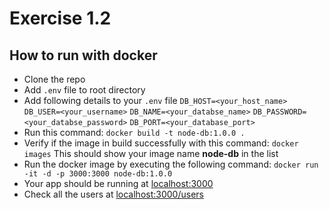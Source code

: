 # Exercise 1.2

## How to run with docker
- Clone the repo
- Add `.env` file to root directory
- Add following details to your `.env` file
  `DB_HOST=<your_host_name>`
  `DB_USER=<your_username>`
  `DB_NAME=<your_databse_name>`
  `DB_PASSWORD=<your_databse_password>`
  `DB_PORT=<your_database_port>`
- Run this command:
  `docker build -t node-db:1.0.0 .`
- Verify if the image in build successfully with this command:
  `docker images`
  This should show your image name **node-db** in the list
- Run the docker image by executing the following command:
  `docker run -it -d -p 3000:3000 node-db:1.0.0`
- Your app should be running at [localhost:3000](http://localhost:3000/)
- Check all the users at [localhost:3000/users](http://localhost:3000/users)